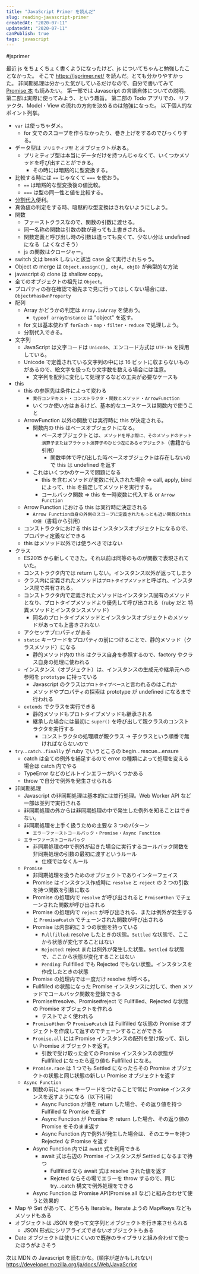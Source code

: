 ```yaml
---
title: "JavaScript Primer を読んだ"
slug: reading-javascript-primer
createdAt: "2020-07-11"
updatedAt: "2020-07-11"
canPublish: true
tags: javascript
---
```


#jsprimer

最近 js をちょくちょく書くようになったけど、js についてちゃんと勉強したことなかった。
そこで https://jsprimer.net/ を読んだ。とても分かりやすかった。
非同期処理は分かった気がしているだけなので、自分で書いてみて [Promise 本](https://azu.github.io/promises-book/) も読みたい。
第一部では Javascript の言語自体についての説明。
第二部は実際に使ってみよう、という趣旨。
第二部の Todo アプリでの、リファクタ、Model・View の流れの方向を決めるのは勉強になった。
以下個人的なポイント列挙。

- `var` は使っちゃダメ。
  - for 文でのスコープを作らなかったり、巻き上げをするのでびっくりする。
- データ型は `プリミティブ型` とオブジェクトがある。
  - プリミティブ型は本当にデータだけを持つんじゃなくて、いくつかメソッドを呼び出すことができる。
    - その時には暗黙的に型変換する。
- 比較する時には `==` じゃなくて `===` を使おう。
  - `==` は暗黙的な型変換後の値比較。
  - `===` は型の同一性と値を比較する。
- [分割代入](https://jsprimer.net/basic/operator/#destructuring-assignment)便利。
- 真偽値の判定をする時、暗黙的な型変換はされないようにしよう。
- 関数
  - ファーストクラスなので、関数の引数に渡せる。
  - 同一名称の関数は引数の数が違っても上書きされる。
  - 関数定義と呼び出し時の引数は違っても良くて、少ない分は undefined になる（よくなさそう）
  - js の関数はクロージャー。
- switch 文は break しないと該当 case 全て実行されちゃう。
- Object の merge は `Object.assign({}, objA, objB)` が典型的な方法
- javascript の clone は shallow copy。
- 全てのオブジェクトの祖先は `Object`。
- プロパティの存在確認で祖先まで見に行ってほしくない場合には、`Object#hasOwnProperty`
- 配列
  - Array かどうかの判定は `Array.isArray` を使おう。
    - `typeof arrayInstance` は "object" を返す。
  - for 文は基本使わず `forEach`・`map`・`filter`・`reduce` で処理しよう。
  - 分割代入できる。
- 文字列
  - JavaScript は文字コードは `Unicode`、エンコード方式は `UTF-16` を採用している。
  - Unicode で定義されている文字列の中には 16 ビットに収まらないものがあるので、絵文字を扱ったり文字数を数える場合には注意。
    - 文字列を配列に変化して処理するなどの工夫が必要なケースも
- this
  - this の参照先は条件によって変わる
    - `実行コンテキスト`・`コンストラクタ`・`関数とメソッド`・`ArrowFunction`
    - いくつか使い方はあるけど、基本的なユースケースは関数内で使うこと
  - ArrowFunction 以外の関数では実行時に this が決定される。
    - 関数内の this はベースオブジェクトになる。
      - ベースオブジェクトとは、`メソッドを呼ぶ際に、そのメソッドのドット演算子またはブラケット演算子のひとつ左にあるオブジェクト`（書籍から引用）
        - 関数単体で呼び出した時ベースオブジェクトは存在しないので this は undefined を返す
    - これはいくつかのケースで問題になる
      - this を含むメソッドが変数に代入された場合 => call, apply, bind によって、this を指定してメソッドを実行する。
      - コールバック関数 => this を一時変数に代入する or `Arrow Function`
  - Arrow Function における this は実行時に決定される
    - `Arrow Function自身の外側のスコープに定義されたもっとも近い関数のthisの値`（書籍から引用）
  - コンストラクタにおける this はインスタンスオブジェクトになるので、プロパティ定義などできる
  - this はメソッド以外では使うべきではない
- クラス
  - ES2015 から新しくできた。それ以前は同等のものが関数で表現されていた。
  - コンストラクタ内では return しない。インスタンス以外が返ってしまう
  - クラス内に定義されたメソッドは`プロトタイプメソッド`と呼ばれ、インスタンス間で共有される。
  - コンストラクタ内で定義されたメソッドはインスタンス固有のメソッドとなり、プロトタイプメソッドより優先して呼び出される（ruby だと 特異メソッドとインスタンスメソッド）
    - 同名のプロトタイプメソッドとインスタンスオブジェクトのメソッドがあっても上書きされない
  - アクセッサプロパティがある
  - `static` キーワードをプロパティの前につけることで、静的メソッド（クラスメソッド）になる
    - 静的メソッド内の this はクラス自身を参照するので、factory やクラス自身の処理に使われる
  - インスタンス（オブジェクト）は、インスタンスの生成元や継承元への参照を `prototype` に持っている
    - Javascript のクラスは`プロトタイプベース`と言われるのはこれか
    - メソッドやプロパティの探索は prototype が undefined になるまで行われる
  - `extends` でクラスを実行できる
    - 静的メソッドもプロトタイプメソッドも継承される
    - 継承した場合には最初に `super()` を呼び出して親クラスのコンストラクタを実行する
      - コンストラクタの処理順が親クラス -> 子クラスという順番で無ければならないので
- `try`...`catch`...`finally` が ruby でいうところの begin...rescue...ensure
  - catch は全ての例外を補足するので error の種類によって処理を変える場合は catch 内でやる
  - TypeError などのビルトインエラーがいくつかある
  - throw で自分で例外を発生させられる
- 非同期処理
  - Javascript の非同期処理は基本的には並行処理。Web Worker API など一部は並列で実行される
  - 非同期処理の外からは非同期処理の中で発生した例外を知ることはできない。
  - 非同期処理を上手く扱うための主要な 3 つのパターン
    - `エラーファーストコールバック`・`Promise`・`Async Function`
  - `エラーファーストコールバック`
    - 非同期処理の中で例外が起きた場合に実行するコールバック関数を非同期処理の引数の最初に渡すというルール
      - 仕様ではなくルール
  - `Promise`
    - 非同期処理を扱うためのオブジェクトでありインターフェイス
    - Promise はインスタンス作成時に `resolve` と `reject` の 2 つの引数を持つ関数を引数に取る
    - Promise の処理内で `resolve` が呼び出されると `Prmise#then` でチェーンされた関数が呼び出される
    - Promise の処理内で `reject` が呼び出される、または例外が発生すると `Promise#catch` でチェーンされた関数が呼び出される
    - Promise は内部的に 3 つの状態を持っている
      - `Fullfilled`: resolve したときの状態。`Settled` な状態で、ここから状態が変化することはない
      - `Rejected`: reject または例外が発生した状態。`Settled` な状態で、ここから状態が変化することはない
      - `Pending`: Fullfilled でも Rejected でもない状態。インスタンスを作成したときの状態
    - Promise の処理内では一度だけ resolve が呼べる。
    - Fullfilled の状態になった Promise インスタンスに対して、then メソッドでコールバック関数を登録できる
    - Promise#resolve、Promise#reject で Fullfilled、Rejected な状態の Promise オブジェクトを作れる
      - テストでよく使われる
    - `Promise#then` や `Promise#catch` は Fullfilled な状態の Promise オブジェクトを作成して返すのでチェーンすることができる
    - `Promise.all` には Promise インスタンスの配列を受け取って、新しい Promise オブジェクトを返す。
      - 引数で受け取った全ての Promise インスタンスの状態が Fullfilled になったら返り値も Fullfilled になる。
    - `Promise.race` は 1 つでも Settled になったらその Promise オブジェクトの状態と同じ状態の新しい Promise オブジェクトを返す
  - `Async Function`
    - 関数の前に `async` キーワードをつけることで常に Promise インスタンスを返すようになる（以下引用）
      - Async Function が値を return した場合、その返り値を持つ Fulfilled な Promise を返す
      - Async Function が Promise を return した場合、その返り値の Promise をそのまま返す
      - Async Function 内で例外が発生した場合は、そのエラーを持つ Rejected な Promise を返す
    - Async Function 内では `await` 式を利用できる
      - await 式は右辺の Promise インスタンスが Settled になるまで待つ
        - Fullfilled なら await 式は resolve された値を返す
        - Rejcted ならその場でエラーを throw するので、同じ try...catch 構文で例外処理をできる
    - Async Function は Promise API(Promise.all など)と組み合わせて使うと効果的
- Map や Set があって、どちらも Iterable。Iterate ようの Map#keys などもメソッドもある
- オブジェクトは JSON を使って文字列とオブジェクトを行き来させられる
  - JSON 形式にシリアライズできないオブジェクトもある
- Date オブジェクトは使いにくいので既存のライブラリと組み合わせて使ったほうがよさそう

次は MDN の Javascript を読むかな。(順序が逆かもしれない)
https://developer.mozilla.org/ja/docs/Web/JavaScript
